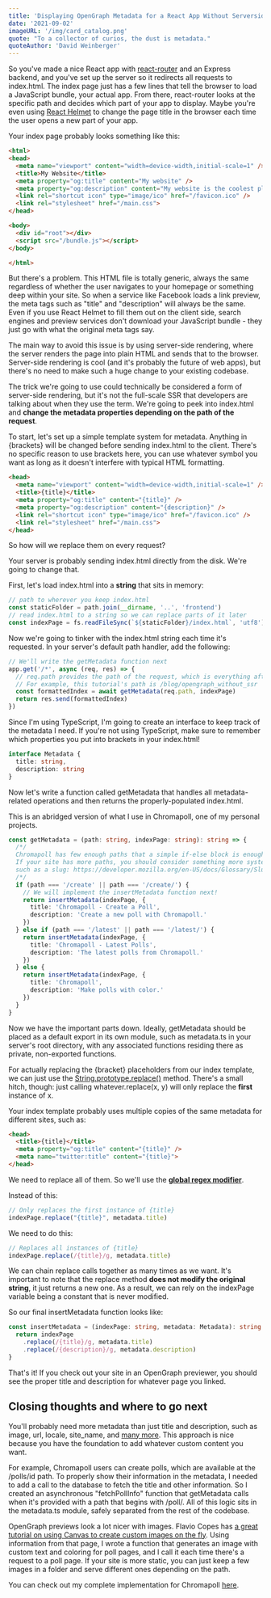 ```yaml
---
title: 'Displaying OpenGraph Metadata for a React App Without Serverside Rendering'
date: '2021-09-02'
imageURL: '/img/card_catalog.png'
quote: "To a collector of curios, the dust is metadata."
quoteAuthor: 'David Weinberger'
---
```


So you've made a nice React app with [react-router](https://www.npmjs.com/package/react-router) and an Express backend, and you've set up the server so it redirects all requests to index.html. The index page just has a few lines that tell the browser to load a JavaScript bundle, your actual app. From there, react-router looks at the specific path and decides which part of your app to display. Maybe you're even using [React Helmet](https://www.npmjs.com/package/react-helmet) to change the page title in the browser each time the user opens a new part of your app.

Your index page probably looks something like this:

```html
<html>
<head>
  <meta name="viewport" content="width=device-width,initial-scale=1" />
  <title>My Website</title>
  <meta property="og:title" content="My website" />
  <meta property="og:description" content="My website is the coolest place on the internet." />
  <link rel="shortcut icon" type="image/ico" href="/favicon.ico" />
  <link rel="stylesheet" href="/main.css">
</head>

<body>
  <div id="root"></div>
  <script src="/bundle.js"></script>
</body>

</html>
```

But there's a problem. This HTML file is totally generic, always the same regardless of whether the user navigates to your homepage or something deep within your site. So when a service like Facebook loads a link preview, the meta tags such as "title" and "description" will always be the same. Even if you use React Helmet to fill them out on the client side, search engines and preview services don't download your JavaScript bundle - they just go with what the original meta tags say.

The main way to avoid this issue is by using server-side rendering, where the server renders the page into plain HTML and sends that to the browser. Server-side rendering is cool (and it's probably the future of web apps), but there's no need to make such a huge change to your existing codebase.

The trick we're going to use could technically be considered a form of server-side rendering, but it's not the full-scale SSR that developers are talking about when they use the term. We're going to peek into index.html and **change the metadata properties depending on the path of the request**.

To start, let's set up a simple template system for metadata. Anything in {brackets} will be changed before sending index.html to the client. There's no specific reason to use brackets here, you can use whatever symbol you want as long as it doesn't interfere with typical HTML formatting.

```html
<head>
  <meta name="viewport" content="width=device-width,initial-scale=1" />
  <title>{title}</title>
  <meta property="og:title" content="{title}" />
  <meta property="og:description" content="{description}" />
  <link rel="shortcut icon" type="image/ico" href="/favicon.ico" />
  <link rel="stylesheet" href="/main.css">
</head>
```

So how will we replace them on every request?

Your server is probably sending index.html directly from the disk. We're going to change that.

First, let's load index.html into a **string** that sits in memory:

```ts
// path to wherever you keep index.html
const staticFolder = path.join(__dirname, '..', 'frontend')
// read index.html to a string so we can replace parts of it later
const indexPage = fs.readFileSync(`${staticFolder}/index.html`, 'utf8')
```

Now we're going to tinker with the index.html string each time it's requested. In your server's default path handler, add the following:

```ts
// We'll write the getMetadata function next
app.get('/*', async (req, res) => {
  // req.path provides the path of the request, which is everything after the domain.
  // For example, this tutorial's path is /blog/opengraph_without_ssr
  const formattedIndex = await getMetadata(req.path, indexPage)
  return res.send(formattedIndex)
})
```

Since I'm using TypeScript, I'm going to create an interface to keep track of the metadata I need. If you're not using TypeScript, make sure to remember which properties you put into brackets in your index.html!

```ts
interface Metadata {
  title: string,
  description: string
}
```

Now let's write a function called getMetadata that handles all metadata-related operations and then returns the properly-populated index.html.

This is an abridged version of what I use in Chromapoll, one of my personal projects.

```ts
const getMetadata = (path: string, indexPage: string): string => {
  /*/
  Chromapoll has few enough paths that a simple if-else block is enough.
  If your site has more paths, you should consider something more systematic,
  such as a slug: https://developer.mozilla.org/en-US/docs/Glossary/Slug
  /*/
  if (path === '/create' || path === '/create/') {
    // We will implement the insertMetadata function next!
    return insertMetadata(indexPage, {
      title: 'Chromapoll - Create a Poll',
      description: 'Create a new poll with Chromapoll.'
    })
  } else if (path === '/latest' || path === '/latest/') {
    return insertMetadata(indexPage, {
      title: 'Chromapoll - Latest Polls',
      description: 'The latest polls from Chromapoll.'
    })
  } else {
    return insertMetadata(indexPage, {
      title: 'Chromapoll',
      description: 'Make polls with color.'
    })
  }
}
```

Now we have the important parts down. Ideally, getMetadata should be placed as a default export in its own module, such as metadata.ts in your server's root directory, with any associated functions residing there as private, non-exported functions.

For actually replacing the {bracket} placeholders from our index template, we can just use the [String.prototype.replace()](https://developer.mozilla.org/en-US/docs/Web/JavaScript/Reference/Global_Objects/String/replace) method. There's a small hitch, though: just calling whatever.replace(x, y) will only replace the **first** instance of x.

Your index template probably uses multiple copies of the same metadata for different sites, such as:

```html
<head>
  <title>{title}</title>
  <meta property="og:title" content="{title}" />
  <meta name="twitter:title" content="{title}">
</head>
```

We need to replace all of them. So we'll use the [**global regex modifier**](https://stackoverflow.com/questions/12993629/what-is-the-meaning-of-the-g-flag-in-regular-expressions).

Instead of this:

```ts
// Only replaces the first instance of {title}
indexPage.replace("{title}", metadata.title)
```

We need to do this:

```ts
// Replaces all instances of {title}
indexPage.replace(/{title}/g, metadata.title)
```

We can chain replace calls together as many times as we want. It's important to note that the replace method **does not modify the original string**, it just returns a new one. As a result, we can rely on the indexPage variable being a constant that is never modified.

So our final insertMetadata function looks like:

```ts
const insertMetadata = (indexPage: string, metadata: Metadata): string => {
  return indexPage
    .replace(/{title}/g, metadata.title)
    .replace(/{description}/g, metadata.description)
}
```

That's it! If you check out your site in an OpenGraph previewer, you should see the proper title and description for whatever page you linked.

## Closing thoughts and where to go next

You'll probably need more metadata than just title and description, such as image, url, locale, site_name, and [many more](https://ogp.me/). This approach is nice because you have the foundation to add whatever custom content you want.

For example, Chromapoll users can create polls, which are available at the /polls/id path. To properly show their information in the metadata, I needed to add a call to the database to fetch the title and other information. So I created an asynchronous "fetchPollInfo" function that getMetadata calls when it's provided with a path that begins with /poll/. All of this logic sits in the metadata.ts module, safely separated from the rest of the codebase.

OpenGraph previews look a lot nicer with images. Flavio Copes has [a great tutorial on using Canvas to create custom images on the fly](https://flaviocopes.com/canvas-node-generate-image/). Using information from that page, I wrote a function that generates an image with custom text and coloring for poll pages, and I call it each time there's a request to a poll page. If your site is more static, you can just keep a few images in a folder and serve different ones depending on the path.

You can check out my complete implementation for Chromapoll [here](https://github.com/mythmakerseven/chromapoll/blob/main/server/metadata.ts).